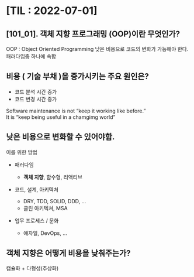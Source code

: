 # [TIL : 2022-07-01]

## [101_01]. 객체 지향 프로그래밍 (OOP)이란 무엇인가?

OOP : Object Oriented Programming 
낮은 비용으로 코드의 변화가 가능해야 한다. 
패러다임중 하나에 속함 

## 비용 ( 기술 부채 )을 증가시키는 주요 원인은?
- 코드 분석 시간 증가
- 코드 변경 시간 증가

Software maintenance is not “keep it working like before.” <br>
It is “keep being useful in a chamgimg world”

## 낮은 비용으로 변화할 수 있어야함.

이를 위한 방법

- 패러다임
    - **객체 지향**, 함수형, 리액티브
    
- 코드, 설계, 아키텍처
    - DRY, TDD, SOLID, DDD, …
    - 클린 아키텍쳐, MSA
    
- 업무 프로세스 / 문화
    - 애자일, DevOps, …


## 객체 지향은 어떻게 비용을 낮춰주는가?
캡슐화 + 다형성(추상화)

